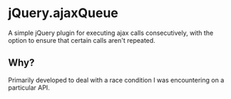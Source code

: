 jQuery.ajaxQueue
===============

A simple jQuery plugin for executing ajax calls consecutively, with the option to ensure that certain calls aren't repeated.


Why?
----
Primarily developed to deal with a race condition I was encountering on a particular API.